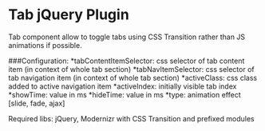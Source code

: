 Tab jQuery Plugin
====

Tab component allow to toggle tabs using CSS Transition rather than JS animations if possible.


###Configuration:
*tabContentItemSelector: css selector of tab content item (in context of whole tab section)
*tabNavItemSelector: css selector of tab navigation item (in context of whole tab section)
*activeClass: css class added to active navigation item
*activeIndex: initially visible tab index
*showTime: value in ms
*hideTime: value in ms
*type: animation effect [slide, fade, ajax]

Required libs: jQuery, Modernizr with CSS Transition and prefixed modules
